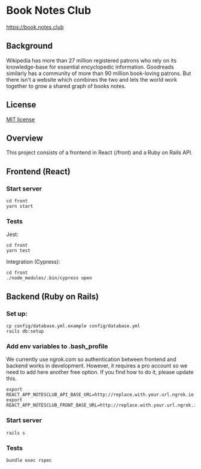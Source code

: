 # Book Notes Club
https://book.notes.club

## Background

Wikipedia has more than 27 million registered patrons who rely on its knowledge-base for essential encyclopedic information. Goodreads similarly has a community of more than 90 million book-loving patrons. But there isn't a website which combines the two and lets the world work together to grow a shared graph of books notes.

## License
[MIT license](LICENSE)

## Overview
This project consists of a frontend in React (/front) and a Ruby on Rails API.

## Frontend (React)

### Start server
```
cd front
yarn start
```

### Tests
Jest:
```
cd front
yarn test
```

Integration (Cypress):
```
cd front
./node_modules/.bin/cypress open
```

## Backend (Ruby on Rails)

### Set up:
```
cp config/database.yml.example config/database.yml
rails db:setup
```

### Add env variables to .bash_profile

We currently use ngrok.com so authentication between frontend and backend works in development. However, it requires a pro account so we need to add here another free option. If you find how to do it, please update this.
```
export REACT_APP_NOTESCLUB_API_BASE_URL=http://replace.with.your.url.ngrok.io
export REACT_APP_NOTESCLUB_FRONT_BASE_URL=http://replace.with.your.url.ngrok.io
```
### Start server
`rails s`

### Tests
`bundle exec rspec`
